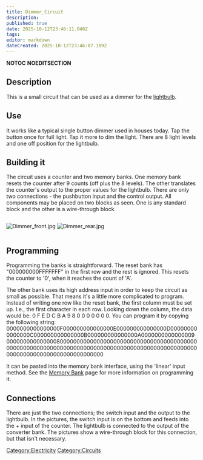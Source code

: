 ```yaml
---
title: Dimmer_Circuit
description: 
published: true
date: 2025-10-12T23:46:11.040Z
tags: 
editor: markdown
dateCreated: 2025-10-12T23:46:07.189Z
---
```


__NOTOC__ __NOEDITSECTION__

## Description

This is a small circuit that can be used as a dimmer for the
[lightbulb](lightbulb "wikilink").

## Use

It works like a typical single button dimmer used in houses today. Tap
the button once for full light. Tap it more to dim the light. There are
8 light levels and one off position for the lightbulb.

## Building it

The circuit uses a counter and two memory banks. One memory bank resets
the counter after 9 counts (off plus the 8 levels). The other translates
the counter's output to the proper values for the lightbulb. There are
only two connections - the pushbutton input and the control output. All
components may be placed on two blocks as seen. One is any standard
block and the other is a wire-through block.

<div style="overflow: hidden">

![Dimmer_front.jpg](Dimmer_front.jpg "Dimmer_front.jpg")
![Dimmer_rear.jpg](Dimmer_rear.jpg "Dimmer_rear.jpg")

</div>

## Programming

Programming the banks is straightforward. The reset bank has
"000000000FFFFFFF" in the first row and the rest is ignored. This resets
the counter to '0', when it reaches the count of 'A'.

The other bank uses its high address input in order to keep the circuit
as small as possible. That means it's a little more complicated to
program. Instead of writing one row like the reset bank, the first
column must be set up. I.e., the first character in each row. Looking
down the column, the data would be: 0 F E D C B A 9 8 0 0 0 0 0 0 0. You
can program it by copying the following string:
0000000000000000F000000000000000E000000000000000D000000000000000C000000000000000B000000000000000A000000000000000900000000000000080000000000000000000000000000000000000000000000000000000000000000000000000000000000000000000000000000000000000000000000000000000

It can be pasted into the memory bank interface, using the 'linear'
input method. See the [Memory Bank](../Recipaedia/Electrics/Memory_Bank.md "wikilink") page for
more information on programming it.

## Connections

There are just the two connections; the switch input and the output to
the lightbulb. In the pictures, the switch input is on the bottom and
feeds into the + input of the counter. The lightbulb is connected to the
output of the converter bank. The pictures show a wire-through block for
this connection, but that isn't necessary.

[Category:Electricity](Category:Electricity "wikilink")
[Category:Circuits](Category:Circuits "wikilink")